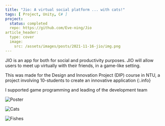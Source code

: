 ```yaml
---
title: "Jio: A virtual social platform ... with cats!"
tags: [ Project, Unity, C# ]
project:
  status: completed
  repo: https://github.com/Eve-ning/Jio
article_header:
  type: cover
  image:
    src: /assets/images/posts/2021-11-16-jio/img.png
---
```


JIO is an app for both for social and productivity purposes.
JIO will allow users to meet up virtually with their friends, in a game-like
setting.

<!--more-->

This was made for the Design and Innovation Project (DIP) course in NTU, a
project involving 10-students to create an innovative application
{:.info}

I supported game programming and leading of the development team

![Poster](https://raw.githubusercontent.com/Eve-ning/Jio/main/Reports/Poster/Poster.png)

![Cats](https://raw.githubusercontent.com/Eve-ning/Jio/main/Readme%20Graphics/cats.png)

![Fishes](https://raw.githubusercontent.com/Eve-ning/Jio/main/Readme%20Graphics/fishes.png)



